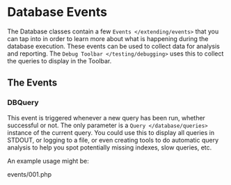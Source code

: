 # Database Events

The Database classes contain a few `Events </extending/events>` that you
can tap into in order to learn more about what is happening during the
database execution. These events can be used to collect data for
analysis and reporting. The `Debug Toolbar </testing/debugging>` uses
this to collect the queries to display in the Toolbar.

<div class="contents" local="" depth="2">

</div>

## The Events

### DBQuery

This event is triggered whenever a new query has been run, whether
successful or not. The only parameter is a `Query </database/queries>`
instance of the current query. You could use this to display all queries
in STDOUT, or logging to a file, or even creating tools to do automatic
query analysis to help you spot potentially missing indexes, slow
queries, etc.

An example usage might be:

<div class="literalinclude">

events/001.php

</div>
